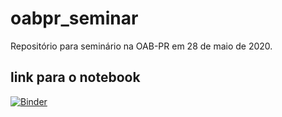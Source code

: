 # oabpr_seminar 
Repositório para seminário na OAB-PR em 28 de maio de 2020.

## link para o notebook
[![Binder](https://mybinder.org/badge_logo.svg)](https://mybinder.org/v2/gh/aassumpcao/oabpr_seminar/master?urlpath=lab)
